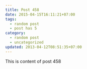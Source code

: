 ```yaml
---
title: Post 458
date: 2015-04-15T16:11:21+07:00
tags:
  - random post
  - post has 5
category:
  - random post
  - uncategorized
updated: 2013-04-12T08:51:35+07:00
---
```

This is content of post 458